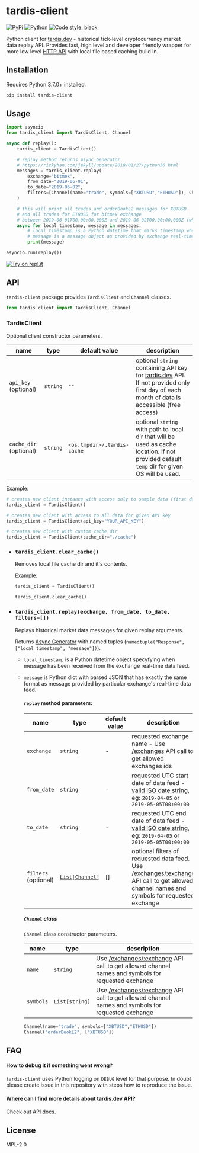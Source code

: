 # tardis-client

[![PyPi](https://img.shields.io/pypi/v/tardis-client.svg)](https://pypi.org/project/tardis-client/)
[![Python](https://img.shields.io/pypi/pyversions/tardis-client.svg)](https://pypi.org/project/tardis-client/)
<a href="https://github.com/psf/black"><img alt="Code style: black" src="https://img.shields.io/badge/code%20style-black-000000.svg"></a>

Python client for [tardis.dev](https://tardis.dev) - historical tick-level cryptocurrency market data replay API.
Provides fast, high level and developer friendly wrapper for more low level [HTTP API](https://docs.tardis.dev/api#http-api) with local file based caching build in.

## Installation

Requires Python 3.7.0+ installed.

```sh
pip install tardis-client
```

## Usage

```python
import asyncio
from tardis_client import TardisClient, Channel

async def replay():
    tardis_client = TardisClient()

    # replay method returns Async Generator
    # https://rickyhan.com/jekyll/update/2018/01/27/python36.html
    messages = tardis_client.replay(
        exchange="bitmex",
        from_date="2019-06-01",
        to_date="2019-06-02",
        filters=[Channel(name="trade", symbols=["XBTUSD","ETHUSD"]), Channel("orderBookL2", ["XBTUSD"])],
    )

    # this will print all trades and orderBookL2 messages for XBTUSD
    # and all trades for ETHUSD for bitmex exchange
    # between 2019-06-01T00:00:00.000Z and 2019-06-02T00:00:00.000Z (whole first day of June 2019)
    async for local_timestamp, message in messages:
        # local timestamp is a Python datetime that marks timestamp when given message has been received
        # message is a message object as provided by exchange real-time stream
        print(message)

asyncio.run(replay())
```

[![Try on repl.it](https://repl-badge.jajoosam.repl.co/try.png)](https://repl.it/@TardisThad/tardis-python-client-example)

## API

`tardis-client` package provides `TardisClient` and `Channel` classes.

```python
from tardis_client import TardisClient, Channel
```

### TardisClient

Optional client constructor parameters.

| name                   | type     | default value               | description                                                                                                                                                     |
| ---------------------- | -------- | --------------------------- | --------------------------------------------------------------------------------------------------------------------------------------------------------------- |
| `api_key` (optional)   | `string` | `""`                        | optional `string` containing API key for [tardis.dev](https://tardis.dev) API. If not provided only first day of each month of data is accessible (free access) |
| `cache_dir` (optional) | `string` | `<os.tmpdir>/.tardis-cache` | optional `string` with path to local dir that will be used as cache location. If not provided default `temp` dir for given OS will be used.                     |

Example:

```python
# creates new client instance with access only to sample data (first day of each month)
tardis_client = TardisClient()

# creates new client with access to all data for given API key
tardis_client = TardisClient(api_key="YOUR_API_KEY")

# creates new client with custom cache dir
tardis_client = TardisClient(cache_dir="./cache")
```

- ### `tardis_client.clear_cache()`

  Removes local file cache dir and it's contents.

  Example:

  ```python
  tardis_client = TardisClient()

  tardis_client.clear_cache()
  ```

- ### `tardis_client.replay(exchange, from_date, to_date, filters=[])`

  Replays historical market data messages for given replay arguments.

  Returns [Async Generator](https://rickyhan.com/jekyll/update/2018/01/27/python36.html) with named tuples (`namedtuple("Response", ["local_timestamp", "message"])`).

  - `local_timestamp` is a Python datetime object specyfying when message has been received from the exchange real-time data feed.

  - `message` is Python dict with parsed JSON that has exactly the same format as message provided by particular exchange's real-time data feed.

    #### `replay` method parameters:

    | name                 | type                              | default value | description                                                                                                                                                                                       |
    | -------------------- | --------------------------------- | ------------- | ------------------------------------------------------------------------------------------------------------------------------------------------------------------------------------------------- |
    | `exchange`           | `string`                          | -             | requested exchange name - Use [/exchanges](https://docs.tardis.dev/api/http#exchanges) API call to get allowed exchanges ids                                                                      |
    | `from_date`          | `string`                          | -             | requested UTC start date of data feed - [valid ISO date string](https://docs.python.org/3/library/datetime.html#datetime.date.fromisoformat), eg: `2019-04-05` or `2019-05-05T00:00:00`           |
    | `to_date`            | `string`                          | -             | requested UTC end date of data feed - [valid ISO date string](https://docs.python.org/3/library/datetime.html#datetime.date.fromisoformat), eg: `2019-04-05` or `2019-05-05T00:00:00`             |
    | `filters` (optional) | [`List[Channel]`](#channel-class) | []            | optional filters of requested data feed. Use [/exchanges/:exchange](https://docs.tardis.dev/api/http#exchanges-exchange) API call to get allowed channel names and symbols for requested exchange |

    ##### `Channel` class

    `Channel` class constructor parameters.

    | name      | type           | description                                                                                                                                         |
    | --------- | -------------- | --------------------------------------------------------------------------------------------------------------------------------------------------- |
    | `name`    | `string`       | Use [/exchanges/:exchange](https://docs.tardis.dev/api#exchanges-exchange) API call to get allowed channel names and symbols for requested exchange |
    | `symbols` | `List[string]` | Use [/exchanges/:exchange](https://docs.tardis.dev/api#exchanges-exchange) API call to get allowed channel names and symbols for requested exchange |

    ```python
    Channel(name="trade", symbols=["XBTUSD","ETHUSD"])
    Channel("orderBookL2", ["XBTUSD"])
    ```

## FAQ

#### How to debug it if something went wrong?

`tardis-client` uses Python logging on `DEBUG` level for that purpose. In doubt please create issue in this repository with steps how to reproduce the issue.

#### Where can I find more details about tardis.dev API?

Check out [API docs](https://docs.tardis.dev/api).

## License

MPL-2.0
